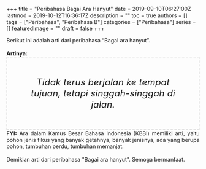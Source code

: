 +++
title = "Peribahasa Bagai Ara Hanyut"
date = 2019-09-10T06:27:00Z
lastmod = 2019-10-12T16:36:17Z
description = ""
toc = true
authors = []
tags = ["Peribahasa", "Peribahasa B"]
categories = ["Peribahasa"]
series = []
featuredImage = ""
draft = false
+++

<div dir="ltr" style="text-align: left;" trbidi="on"><div style="text-align: justify;">Berikut ini adalah arti dari peribahasa “Bagai ara hanyut”.</div><br /><div style="text-align: justify;"><b>Artinya:</b></div><div style="border: 2px dashed #ddd; font-size: 24px; height: auto; margin: 0 auto; padding: 50px; text-align: center; width: auto;"><i>Tidak terus berjalan ke tempat tujuan, tetapi singgah-singgah di jalan.</i></div><div style="text-align: justify;"><b>FYI:</b> Ara dalam Kamus Besar Bahasa Indonesia (KBBI) memiliki arti, yaitu pohon jenis fikus yang banyak getahnya, banyak jenisnya, ada yang berupa pohon, tumbuhan perdu, tumbuhan memanjat.<br /><br /></div><div style="text-align: justify;">Demikian arti dari peribahasa "Bagai ara hanyut". Semoga bermanfaat.</div></div>
